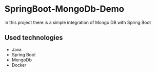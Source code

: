 # SpringBoot-MongoDb-Demo

in this project there is a simple integration of Mongo DB with Spring Boot

## Used technologies
- Java
- Spring Boot
- MongoDb
- Docker
